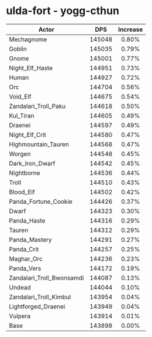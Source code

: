 # ulda-fort - yogg-cthun
| Actor | DPS | Increase |
|---|:---:|:---:|
|Mechagnome|145048|0.80%|
|Goblin|145035|0.79%|
|Gnome|145001|0.77%|
|Night_Elf_Haste|144951|0.73%|
|Human|144927|0.72%|
|Orc|144704|0.56%|
|Void_Elf|144675|0.54%|
|Zandalari_Troll_Paku|144618|0.50%|
|Kul_Tiran|144605|0.49%|
|Draenei|144597|0.49%|
|Night_Elf_Crit|144580|0.47%|
|Highmountain_Tauren|144568|0.47%|
|Worgen|144548|0.45%|
|Dark_Iron_Dwarf|144542|0.45%|
|Nightborne|144536|0.44%|
|Troll|144510|0.43%|
|Blood_Elf|144502|0.42%|
|Panda_Fortune_Cookie|144426|0.37%|
|Dwarf|144323|0.30%|
|Panda_Haste|144316|0.29%|
|Tauren|144312|0.29%|
|Panda_Mastery|144291|0.27%|
|Panda_Crit|144257|0.25%|
|Maghar_Orc|144236|0.23%|
|Panda_Vers|144172|0.19%|
|Zandalari_Troll_Bwonsamdi|144087|0.13%|
|Undead|144044|0.10%|
|Zandalari_Troll_Kimbul|143954|0.04%|
|Lightforged_Draenei|143949|0.04%|
|Vulpera|143914|0.01%|
|Base|143898|0.00%|
